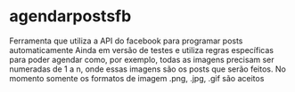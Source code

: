 # agendarpostsfb
Ferramenta que utiliza a API do facebook para programar posts automaticamente
Ainda em versão de testes e utiliza regras específicas para poder agendar como, por exemplo, todas as imagens precisam ser numeradas de 1 a n, onde essas imagens são os posts que serão feitos.
No momento somente os formatos de imagem .png, .jpg, .gif são aceitos

